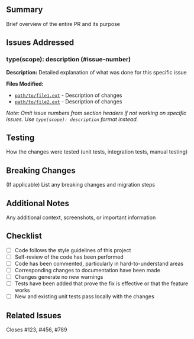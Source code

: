 <!-- file: .github/PULL_REQUEST_TEMPLATE.md -->
<!-- version: 1.0.0 -->
<!-- guid: 6b7c8d9e-0f12-3456-789a-bcdef0123456 -->

## Summary

Brief overview of the entire PR and its purpose

## Issues Addressed

### type(scope): description (#issue-number)

**Description:** Detailed explanation of what was done for this specific issue

**Files Modified:**

- [`path/to/file1.ext`](./path/to/file1.ext) - Description of changes
- [`path/to/file2.ext`](./path/to/file2.ext) - Description of changes

_Note: Omit issue numbers from section headers if not working on specific
issues. Use `type(scope): description` format instead._

## Testing

How the changes were tested (unit tests, integration tests, manual testing)

## Breaking Changes

(If applicable) List any breaking changes and migration steps

## Additional Notes

Any additional context, screenshots, or important information

## Checklist

- [ ] Code follows the style guidelines of this project
- [ ] Self-review of the code has been performed
- [ ] Code has been commented, particularly in hard-to-understand areas
- [ ] Corresponding changes to documentation have been made
- [ ] Changes generate no new warnings
- [ ] Tests have been added that prove the fix is effective or that the feature
      works
- [ ] New and existing unit tests pass locally with the changes

## Related Issues

Closes #123, #456, #789
